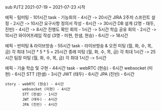 sub PJT2 2021-07-19 ~ 2021-07-23 시작


에픽 - 팀미팅 - 101시간
    task - 기능회의 - 4시간 -> 20시간
            JIRA 2주차 스프린트 설정 - 2시간 -> 10시간
            요구사항 정의서 작성 - 6시간 -> 30시간
            DB 설계 (2명 - 태두, 진빈) - 4시간 -> 8시간
            진행도 확인 회의 - 1시간 -> 5시간
            학습 공유 회의 - 2시간 -> 10시간
            와이어프레임 작성 (3명 - 미현, 한샘, 현승) - 6시간 -> 18시간

에픽 - 반미팅 & 라이브방송 - 55시간
    task - 라이브방송 & 오전 미팅 (월, 화, 수, 목, 금) 각 최대 1시간 * 5 * 5 = 25시간
            종례 미팅 (월, 화, 수, 목, 금) 각 최대 1시간 -> 25시간
            팀장 미팅 (월, 화, 수, 목, 금)  각 최대 1시간 -> 5시간

에픽 - 기술 학습 및 구현 - 44시간
    task - webRTC (현승) - 6시간
            websocket (미현) - 6시간
            STT (한샘) - 3시간
            JWT (태두) - 6시간
            JPA (진빈) - 6시간

    story - webRTC (현승) - 4시간
            websocket (미현) - 4시간
            STT (한샘) - 1시간
            JWT (태두) - 4시간
            JPA (진빈) - 4시간   


      
